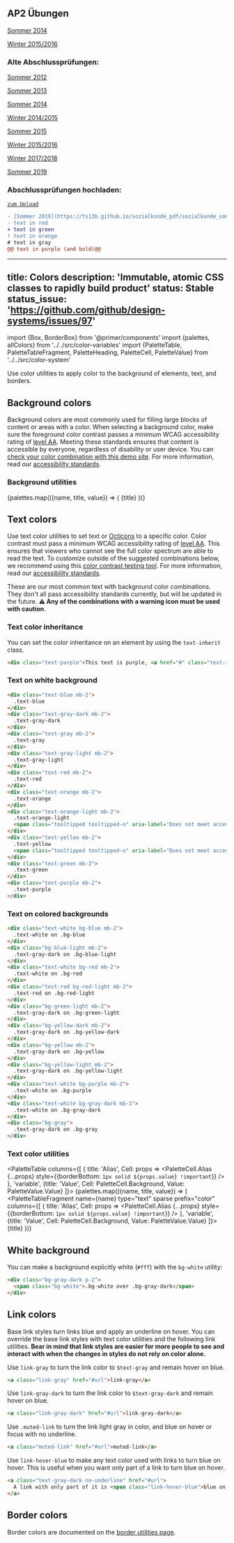 ## AP2 Übungen

[Sommer 2014](https://forms.gle/cnHbXsF3wFqMStEe7)

[Winter 2015/2016](https://forms.gle/y8cEytWb87R44QwY9)


### Alte Abschlussprüfungen:

[Sommer 2012](https://ts13b.github.io/sozialkunde_pdf/sozialkunde_sommer_2012.pdf)

[Sommer 2013](https://ts13b.github.io/sozialkunde_pdf/sozialkunde_sommer_2013.pdf)

[Sommer 2014](https://ts13b.github.io/sozialkunde_pdf/sozialkunde_sommer_2014.pdf)

[Winter 2014/2015](https://ts13b.github.io/sozialkunde_pdf/sozialkunde_winter_2014_2015.pdf)

[Sommer 2015](https://ts13b.github.io/sozialkunde_pdf/sozialkunde_sommer_2015.pdf)

[Winter 2015/2016](https://ts13b.github.io/sozialkunde_pdf/sozialkunde_winter_2016_2016.pdf)

[Winter 2017/2018](https://ts13b.github.io/sozialkunde_pdf/sozialkunde_winter_2017_2018.pdf)

[Sommer 2019](https://ts13b.github.io/sozialkunde_pdf/sozialkunde_sommer_2019.pdf)

### Abschlussprüfungen hochladen:

[`zum Upload`](https://forms.gle/GqEd1L56UDE3HVfDA)

```diff
- [Sommer 2019](https://ts13b.github.io/sozialkunde_pdf/sozialkunde_sommer_2019.pdf)
- text in red
+ text in green
! text in orange
# text in gray
@@ text in purple (and bold)@@
```

---
title: Colors
description: 'Immutable, atomic CSS classes to rapidly build product'
status: Stable
status_issue: 'https://github.com/github/design-systems/issues/97'
---

import {Box, BorderBox} from '@primer/components'
import {palettes, allColors} from '../../src/color-variables'
import {PaletteTable, PaletteTableFragment, PaletteHeading, PaletteCell, PaletteValue} from '../../src/color-system'

Use color utilities to apply color to the background of elements, text, and borders.

## Background colors

Background colors are most commonly used for filling large blocks of content or areas with a color. When selecting a background color, make sure the foreground color contrast passes a minimum WCAG accessibility rating of [level AA](https://www.w3.org/TR/UNDERSTANDING-WCAG20/visual-audio-contrast-contrast.html). Meeting these standards ensures that content is accessible by everyone, regardless of disability or user device. You can [check your color combination with this demo site](https://colorable.jxnblk.com/). For more information, read our [accessibility standards](../principles/accessibility).

### Background utilities

<PaletteTable>
  {palettes.map(({name, title, value}) => (
    <PaletteTableFragment name={name} type="bg" sparse key={name}>
      <tr>
        <PaletteHeading indicatorColor={value} colSpan="4">
          {title}
        </PaletteHeading>
      </tr>
    </PaletteTableFragment>
  ))}
</PaletteTable>

## Text colors

Use text color utilities to set text or [Octicons](https://octicons.github.com) to a specific color. Color contrast must pass a minimum WCAG accessibility rating of [level AA](https://www.w3.org/TR/UNDERSTANDING-WCAG20/visual-audio-contrast-contrast.html). This ensures that viewers who cannot see the full color spectrum are able to read the text. To customize outside of the suggested combinations below, we recommend using this [color contrast testing tool](https://colorable.jxnblk.com/). For more information, read our [accessibility standards](../principles/accessibility).

These are our most common text with background color combinations. They don't all pass accessibility standards currently, but will be updated in the future. **⚠️ Any of the combinations with a warning icon must be used with caution**.

### Text color inheritance

You can set the color inheritance on an element by using the `text-inherit` class.

```html live
<div class="text-purple">This text is purple, <a href="#" class="text-inherit">including the link</a></div>
```

### Text on white background

```html live
<div class="text-blue mb-2">
  .text-blue
</div>
<div class="text-gray-dark mb-2">
  .text-gray-dark
</div>
<div class="text-gray mb-2">
  .text-gray
</div>
<div class="text-gray-light mb-2">
  .text-gray-light
</div>
<div class="text-red mb-2">
  .text-red
</div>
<div class="text-orange mb-2">
  .text-orange
</div>
<div class="text-orange-light mb-2">
  .text-orange-light
  <span class="tooltipped tooltipped-n" aria-label="Does not meet accessibility standards">⚠️</span>
</div>
<div class="text-yellow mb-2">
  .text-yellow
  <span class="tooltipped tooltipped-n" aria-label="Does not meet accessibility standards">⚠️</span>
</div>
<div class="text-green mb-2">
  .text-green
</div>
<div class="text-purple mb-2">
  .text-purple
</div>
```

### Text on colored backgrounds

```html live
<div class="text-white bg-blue mb-2">
  .text-white on .bg-blue
</div>
<div class="bg-blue-light mb-2">
  .text-gray-dark on .bg-blue-light
</div>
<div class="text-white bg-red mb-2">
  .text-white on .bg-red
</div>
<div class="text-red bg-red-light mb-2">
  .text-red on .bg-red-light
</div>
<div class="bg-green-light mb-2">
  .text-gray-dark on .bg-green-light
</div>
<div class="bg-yellow-dark mb-2">
  .text-gray-dark on .bg-yellow-dark
</div>
<div class="bg-yellow mb-2">
  .text-gray-dark on .bg-yellow
</div>
<div class="bg-yellow-light mb-2">
  .text-gray-dark on .bg-yellow-light
</div>
<div class="text-white bg-purple mb-2">
  .text-white on .bg-purple
</div>
<div class="text-white bg-gray-dark mb-2">
  .text-white on .bg-gray-dark
</div>
<div class="bg-gray">
  .text-gray-dark on .bg-gray
</div>
```

### Text color utilities

<PaletteTable columns={[
  {
    title: 'Alias',
    Cell: props => <PaletteCell.Alias {...props} style={{borderBottom: `1px solid ${props.value} !important`}} />
  },
  'variable',
  {title: 'Value', Cell: PaletteCell.Background, Value: PaletteValue.Value}
]}>
  {palettes.map(({name, title, value}) => (
    <PaletteTableFragment name={name} type="text" sparse prefix="color" columns={[
  {
    title: 'Alias',
    Cell: props => <PaletteCell.Alias {...props} style={{borderBottom: `1px solid ${props.value} !important`}} />
  },
  'variable',
  {title: 'Value', Cell: PaletteCell.Background, Value: PaletteValue.Value}
]}>
      <tr>
        <PaletteHeading indicatorColor={value} colSpan="4">
          {title}
        </PaletteHeading>
      </tr>
    </PaletteTableFragment>
  ))}
</PaletteTable>

## White background

You can make a background explicitly white (`#fff`) with the `bg-white` utility:

```html live
<div class="bg-gray-dark p-2">
  <span class="bg-white">.bg-white over .bg-gray-dark</span>
</div>
```

## Link colors

Base link styles turn links blue and apply an underline on hover. You can override the base link styles with text color utilities and the following link utilities. **Bear in mind that link styles are easier for more people to see and interact with when the changes in styles do not rely on color alone.**

Use `link-gray` to turn the link color to `$text-gray` and remain hover on blue.

```html live
<a class="link-gray" href="#url">link-gray</a>
```

Use `link-gray-dark` to turn the link color to `$text-gray-dark` and remain hover on blue.

```html live
<a class="link-gray-dark" href="#url">link-gray-dark</a>
```

Use `.muted-link` to turn the link light gray in color, and blue on hover or focus with no underline.

```html live
<a class="muted-link" href="#url">muted-link</a>
```

Use `link-hover-blue` to make any text color used with links to turn blue on hover. This is useful when you want only part of a link to turn blue on hover.

```html live
<a class="text-gray-dark no-underline" href="#url">
  A link with only part of it is <span class="link-hover-blue">blue on hover</span>.
</a>
```

## Border colors

Border colors are documented on the [border utilities page](../utilities/borders#border-width-style-and-color-utilities).
